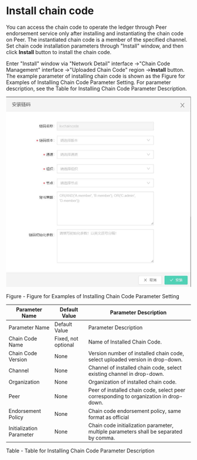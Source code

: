 # Install chain code
You can access the chain code to operate the ledger through Peer endorsement service only after installing and instantiating the chain code on Peer. The instantiated chain code is a member of the specified channel. Set chain code installation parameters through "Install" window, and then click **Install** button to install the chain code.

Enter "Install" window via "Network Detail" interface ->"Chain Code Management" interface ->"Uploaded Chain Code" region ->**Install** button. The example parameter of installing chain code is shown as the Figure for Examples of Installing Chain Code Parameter Setting. For parameter description, see the Table for Installing Chain Code Parameter Description.

![图片](../../../../../image/JD-Blockchain-Open-Platform/Getting-Started/Pic/image008.jpg)

Figure - Figure for Examples of Installing Chain Code Parameter Setting

| Parameter Name                                               | Default Value                                | Parameter Description                                                                                         |
|------------------------------------------------------|---------------------------------------|--------------------------------------------------------------------------------------------------|
| Parameter Name                                               | Default Value                                | Parameter Description                                                                                         |
| Chain Code Name                                               | Fixed, not optional                          | Name of Installed Chain Code.                                                                                 |
| Chain Code Version                                             | None                                    | Version number of installed chain code, select uploaded version in drop-down.                                                         |
| Channel                                                 | None                                    | Channel of installed chain code, select existing channel in drop-down.                                                             |
| Organization                                                 | None                                    | Organization of installed chain code.                                                                                 |
| Peer                                                 | None                                    | Peer of installed chain code, select peer corresponding to organization in drop-down.                                                     |
| Endorsement Policy                                             | None                                    | Chain code endorsement policy, same format as official                                                                     |
| Initialization Parameter                                           | None                                    | Chain code initialization parameter, multiple parameters shall be separated by comma.                                                           |

Table - Table for Installing Chain Code Parameter Description
